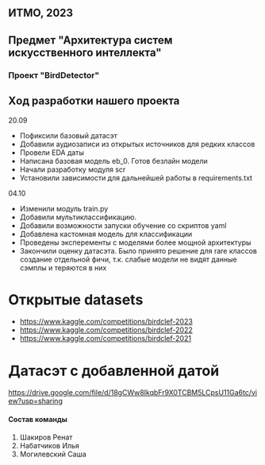 
## ИТМО, 2023
## Предмет "Архитектура систем искусственного интеллекта"

### Проект "BirdDetector"


## Xод разработки нашего проекта


20.09 
- Пофиксили базовый датасэт
- Добавили аудиозаписи из открытых источников для редких классов
- Провели EDA даты 
- Написана базовая модель eb_0. Готов безлайн модели
- Начали разработку модуля scr 
- Установили зависимости для дальнейшей работы в requirements.txt 

04.10
- Изменили модуль train.py 
- Добавили мультиклассификацию. 
- Добавили возможности запуски обучение со скриптов yaml 
- Добавлена кастомная модель для классификации
- Проведены эксперементы с моделями более мощной архитектуры 
- Закончили оценку датасэта. Было принято решение для rare классов создание отдельной фичи, т.к. слабые модели не видят данные сэмплы и теряются в них

# Открытые datasets

- https://www.kaggle.com/competitions/birdclef-2023
- https://www.kaggle.com/competitions/birdclef-2022
- https://www.kaggle.com/competitions/birdclef-2021


# Датасэт с добавленной датой 
https://drive.google.com/file/d/18gCWw8IkqbFr9X0TCBM5LCpsU11Ga6tc/view?usp=sharing

#### Состав команды
1. Шакиров Ренат
2. Набатчиков Илья
3. Могилевский Саша

